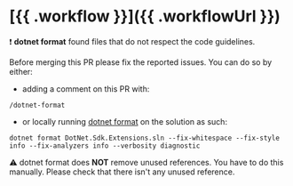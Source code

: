 # [{{ .workflow }}]({{ .workflowUrl }})

:exclamation: **dotnet format** found files that do not respect the code guidelines.

Before merging this PR please fix the reported issues. You can do so by either:

- adding a comment on this PR with:

``````
/dotnet-format
``````

- or locally running [dotnet format](https://github.com/dotnet/format) on the solution as such:

``````
dotnet format DotNet.Sdk.Extensions.sln --fix-whitespace --fix-style info --fix-analyzers info --verbosity diagnostic
``````

:warning: dotnet format does **NOT** remove unused references. You have to do this manually. Please check that there isn't any unused reference.
